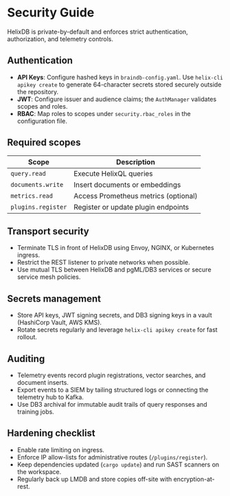 # Security Guide

HelixDB is private-by-default and enforces strict authentication, authorization, and telemetry
controls.

## Authentication

- **API Keys**: Configure hashed keys in `braindb-config.yaml`. Use `helix-cli apikey create` to
  generate 64-character secrets stored securely outside the repository.
- **JWT**: Configure issuer and audience claims; the `AuthManager` validates scopes and roles.
- **RBAC**: Map roles to scopes under `security.rbac_roles` in the configuration file.

## Required scopes

| Scope | Description |
|-------|-------------|
| `query.read` | Execute HelixQL queries |
| `documents.write` | Insert documents or embeddings |
| `metrics.read` | Access Prometheus metrics (optional) |
| `plugins.register` | Register or update plugin endpoints |

## Transport security

- Terminate TLS in front of HelixDB using Envoy, NGINX, or Kubernetes ingress.
- Restrict the REST listener to private networks when possible.
- Use mutual TLS between HelixDB and pgML/DB3 services or secure service mesh policies.

## Secrets management

- Store API keys, JWT signing secrets, and DB3 signing keys in a vault (HashiCorp Vault, AWS KMS).
- Rotate secrets regularly and leverage `helix-cli apikey create` for fast rollout.

## Auditing

- Telemetry events record plugin registrations, vector searches, and document inserts.
- Export events to a SIEM by tailing structured logs or connecting the telemetry hub to Kafka.
- Use DB3 archival for immutable audit trails of query responses and training jobs.

## Hardening checklist

- Enable rate limiting on ingress.
- Enforce IP allow-lists for administrative routes (`/plugins/register`).
- Keep dependencies updated (`cargo update`) and run SAST scanners on the workspace.
- Regularly back up LMDB and store copies off-site with encryption-at-rest.
